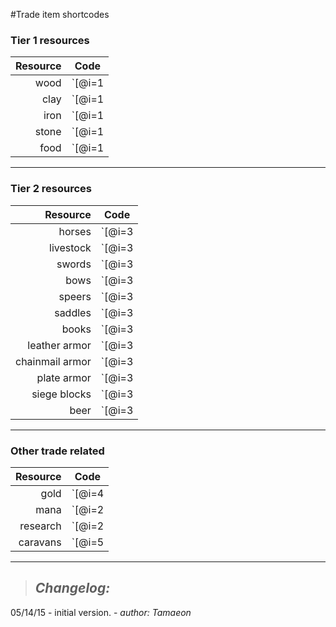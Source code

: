 #Trade item shortcodes

### Tier 1 resources

Resource | Code 
---: | :---: 
wood | `[@i=1|1]` 
clay | `[@i=1|2]` 
iron | `[@i=1|3]` 
stone | `[@i=1|4]` 
food | `[@i=1|5]` 


----


### Tier 2 resources

Resource | Code
---: | :---:
horses | `[@i=3|1]`
livestock | `[@i=3|2]`
swords | `[@i=3|3]`
bows | `[@i=3|4]`
speers | `[@i=3|5]`
saddles | `[@i=3|6]`
books | `[@i=3|7]`
leather armor | `[@i=3|8]`
chainmail armor | `[@i=3|9]`
plate armor | `[@i=3|10]`
siege blocks | `[@i=3|11]`
beer | `[@i=3|12]`


-----

### Other trade related
Resource | Code
---: | :---:
gold | `[@i=4|1]`
mana | `[@i=2|1]` 
research | `[@i=2|2]` 
caravans | `[@i=5|1]`


-----

> ## *__Changelog:__*
05/14/15 - initial version. - _author: Tamaeon_
> 
